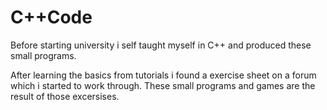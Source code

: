 # C++Code

Before starting university i self taught myself in C++ and produced these small programs.

After learning the basics from tutorials i found a exercise sheet on a forum which i started to work through. These small programs and games are the result of those excersises.
